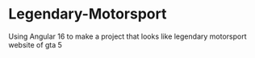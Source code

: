 # Legendary-Motorsport

Using Angular 16 to make a project that looks like legendary motorsport website of gta 5
